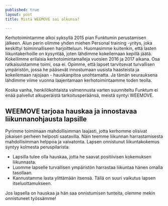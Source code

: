 ```yaml
---
published: true
layout: post
title: Mistä WEEMOVE sai alkunsa? 

---
```



Kerhotoimintamme alkoi syksyllä 2015 pian Funktumin perustamisen jälkeen. Alun perin olimme
yhden miehen Personal training -yritys, joka keskittyi toiminnalliseen harjoitteluun. Huomasimme
kuitenkin, että lasten liikuntakerhoille on kysyntää, joten lähdimme kokeilemaan kepillä jäätä.
Kokeilimme erilaisia kerhotoimintamalleja vuosien 2016 ja 2017 aikana. Osa ratkaisuistamme
toimi, osa ei. Opimme, että lapset tarvitsevat turvallisen ympäristön, jossa he pääsevät
innostumaan uusista haasteista ja kokeilemaan rajojaan - hauskanpitoa unohtamatta. Ja tämän
seurauksena lähdimme viime vuonna laajentamaan kerhotoimintaamme toden teolla.

Koska vanha, henkilökohtaista valmennusta varten suunniteltu Funktum ei enää palvellut
alkuperäistä tarkoitusperäänsä, meistä syntyi WEEMOVE.

## WEEMOVE tarjoaa hauskaa ja innostavaa liikunnanohjausta lapsille 

Pyrimme toimimaan mahdollisimman laajasti, jotta kerhomme olisivat jokaisen perheen helposti
saatavilla. Näin teemme liikunnan harrastamisesta mahdollisimman helppoa ja vaivatonta.
Lapsen onnistunut liikuntakokemus syntyy kolmesta peruspilarista:
- Lapsilla tulee olla hauskaa, jotta he saavat positiivisen kokemuksen liikunnasta.
- Luomme lapselle turvallisen ympäristön harrastaa liikuntaa hänen omalla tasollaan.
- Kannustamme lasta ylittämään itsensä. Tällä on suuri vaikutus lapsen itseluottamukseen.

Jos lapsella on hauskaa ja hän saa onnistumisen tunteita, olemme mekin onnistuneet työssämme! 
